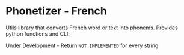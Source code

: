 # Phonetizer - French

Utils library that converts French word or text into phonems.
Provides python functions and CLI.

Under Development - Return `NOT IMPLEMENTED` for every string
